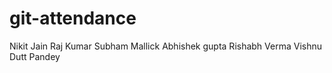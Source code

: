 # git-attendance
Nikit Jain
Raj Kumar
Subham Mallick
Abhishek gupta
Rishabh Verma
Vishnu Dutt Pandey
